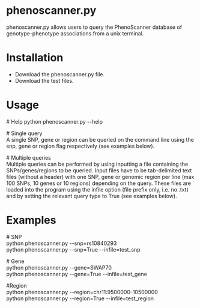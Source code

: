 # phenoscanner.py
phenoscanner.py allows users to query the PhenoScanner database of genotype-phenotype associations from a unix terminal.

# Installation
* Download the phenoscanner.py file.  
* Download the test files.

# Usage
\# Help
python phenoscanner.py --help  

\# Single query  
A single SNP, gene or region can be queried on the command line using the snp, gene or region flag respectively (see examples below).

\# Multiple queries  
Multiple queries can be performed by using inputting a file containing the SNPs/genes/regions to be queried. Input files have to be tab-delimited text files (without a header) with one SNP, gene or genomic region per line (max 100 SNPs, 10 genes or 10 regions) depending on the query. These files are loaded into the program using the infile option (file prefix only, i.e. no .txt) and by setting the relevant query type to True (see examples below). 

# Examples
\# SNP  
python phenoscanner.py --snp=rs10840293  
python phenoscanner.py --snp=True --infile=test_snp  

\# Gene  
python phenoscanner.py --gene=SWAP70  
python phenoscanner.py --gene=True --infile=test_gene  

\#Region  
python phenoscanner.py --region=chr11:9500000-10500000  
python phenoscanner.py --region=True --infile=test_region 
